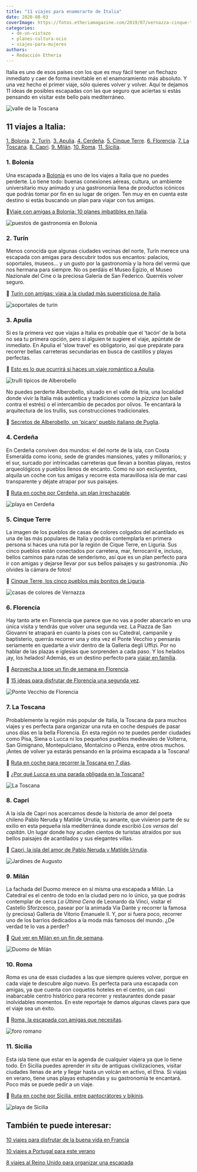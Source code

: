 ```yaml
---
title: "11 viajes para enamorarte de Italia"
date: 2020-08-03
coverImage: https://fotos.etheriamagazine.com/2019/07/vernazza-cinque-terre.jpg
categories: 
  - de-un-vistazo
  - planes-cultura-ocio
  - viajes-para-mujeres
authors: 
  - Redacción Etheria
---
```


Italia es uno de esos países con los que es muy fácil tener un flechazo inmediato y caer de forma inevitable en el enamoramiento más absoluto. Y una vez hecho el primer viaje, sólo quieres volver y volver. Aquí te dejamos 11 ideas de posibles escapadas con las que seguro que aciertas si estás pensando en visitar este bello país mediterráneo.

![valle de la Toscana](https://fotos.etheriamagazine.com/2020/03/Paisajes-valle-Orcia.jpg "Valle de Orcia (Italia). © Luca Micheli")

## 11 viajes a Italia:

[1\. Bolonia](#Bolonia). [2. Turín](#Turín). [3\. Apulia](#Apulia). [4\. 
Cerdeña](#Cerdeña). [5\. Cinque Terre](#Cinque-Terre). [6\. Florencia](#Florencia). [7\. 
La Toscana](#Toscana). [8\. Capri](#Capri). [9\. Milán](#Milán). [10\. Roma](#Roma). [11\. 
Sicilia](#Sicilia). 

### 1\. Bolonia

Una escapada a [Bolonia](https://www.bolognawelcome.com/es) es uno de los viajes a 
Italia que no puedes perderte. Lo tiene todo: buenas conexiones aéreas, cultura, un 
ambiente universitario muy animado y una gastronomía llena de productos icónicos que 
podrás tomar por fin en su lugar de origen. Ten muy en en cuenta este destino si estás 
buscando un plan para viajar con tus amigas. 

📍[Viaje con amigas a Bolonia: 10 planes imbatibles en 
Italia](https://etheriamagazine.com/2022/06/10/viaje-con-amigas-a-bolonia/). 

![puestos de gastronomía en Bolonia](https://fotos.etheriamagazine.com/2022/06/Quadrilatero-Bolonia.jpg "Cuadrilátero de Bolonia. © Bologna Welcome")

### 2\. Turín

Menos conocida que algunas ciudades vecinas del norte, Turín merece una escapada con 
amigas para descubrir todos sus encantos: palacios, soportales, museos… y un gusto por 
la gastronomía y la hora del vermú que nos hermana para siempre. No os perdáis el Museo 
Egizio, el Museo Nazionale del Cine o la preciosa Galería de San Federico. Querréis 
volver seguro. 

📍 [Turín con amigas: viaja a la ciudad más supersticiosa de 
Italia](https://etheriamagazine.com/2021/07/16/que-ver-en-turin-en-un-viaje-con-amigas/). 

![soportales de turin](https://fotos.etheriamagazine.com/2019/12/viaje-mujeres-turin-soportales.jpg "Pequeños puestos de librerías bajo los soportales turineses. ©KR")

### 3\. Apulia

Si es la primera vez que viajas a Italia es probable que el ‘tacón’ de la bota no sea tu 
primera opción, pero si alguien te sugiere el viaje, apúntate de inmediato. En Apulia el 
'slow travel' es obligatorio, así que prepárate para recorrer bellas carreteras 
secundarias en busca de castillos y playas perfectas. 

📍 [Esto es lo que ocurrirá si haces un viaje romántico a 
Apulia](https://etheriamagazine.com/2019/11/25/que-ver-hacer-viaje-romantico-apulia-italia/). 

![trulli típicos de Alberobello](https://fotos.etheriamagazine.com/2019/04/que-ver-Alberobello-trulis.jpg "Alberobello está situado en la región de Apulia. © Menchu Redondo")

No puedes perderte Alberobello, situado en el valle de Itria, una localidad donde vivir 
la Italia más auténtica y tradiciones como la _pizzica_ (un baile contra el estrés) o el 
intercambio de pecados por olivos. Te encantará la arquitectura de los trullis, sus 
construcciones tradicionales. 

📍 [Secretos de Alberobello, un 'picaro' pueblo italiano de 
Puglia](https://etheriamagazine.com/2019/04/15/que-ver-alberobello-italia-unesco/). 

### 4\. Cerdeña

En Cerdeña conviven dos mundos: el del norte de la isla, con Costa Esmeralda como icono, 
sede de grandes mansiones, yates y millonarios; y el sur, surcado por intrincadas 
carreteras que llevan a bonitas playas, restos arqueológicos y pueblos llenos de 
encanto. Como no son excluyentes, alquila un coche con tus amigas y recorre esta 
maravillosa isla de mar casi transparente y déjate atrapar por sus paisajes. 

📍 [Ruta en coche por Cerdeña, un plan 
irrechazable](https://etheriamagazine.com/2018/09/14/viaje-chicas-isla-cerdena-italia/). 

![playa en Cerdeña](https://fotos.etheriamagazine.com/2018/09/viaje-La-Pelosa-Stintino-Sardegna.jpg "La Pelosa en Stintino (Cerdeña).")

### 5\. Cinque Terre

La imagen de los pueblos de casas de colores colgados del acantilado es una de las más 
populares de Italia y podrás contemplarla en primera persona si haces una ruta por la 
región de Cique Terre, en Liguria. Sus cinco pueblos están conectados por carretera, 
mar, ferrocarril e, incluso, bellos caminos para rutas de senderismo, así que es un plan 
perfecto para ir con amigas y dejarse llevar por sus bellos paisajes y su gastronomía. 
¡No olvides la cámara de fotos! 

📍 [Cinque Terre, los cinco pueblos más bonitos de 
Liguria](https://etheriamagazine.com/2020/06/04/ruta-que-ver-cinque-terre-italia-con-amigas/). 

![casas de colores de Vernazza](https://fotos.etheriamagazine.com/2019/07/vernazza-cinque-terre.jpg "Vernazza, en Cinque Terre, con su fortificación medieval.")

### 6\. Florencia

Hay tanto arte en Florencia que parece que no vas a poder abarcarlo en una única visita 
y tendrás que volver una segunda vez. La Piazza de San Giovanni te atrapará en cuanto la 
pises con su Catedral, campanile y baptisterio, querrás recorrer una y otra vez el Ponte 
Vecchio y pensarás seriamente en quedarte a vivir dentro de la Galleria degli Uffizi. 
Por no hablar de las plazas e iglesias que sorprenden a cada paso. Y los helados ¡ay, 
los helados! Además, es un destino perfecto para [viajar en 
familia](http://etheriamagazine.com/2018/05/17/10-imprescindibles-para-disfrutar-florencia-con-ninos/). 

📍 [Aprovecha a tope un fin de semana en 
Florencia](https://etheriamagazine.com/2018/05/16/48-horas-en-florencia-fin-de-semana-que-ver-hacer/). 

📍 [15 ideas para disfrutar de Florencia una segunda 
vez](https://etheriamagazine.com/2018/09/21/15-ideas-para-disfrutar-de-florencia-por-segunda-vez/). 

![Ponte Vecchio de Florencia](https://fotos.etheriamagazine.com/2018/05/TOSCANA-FLORENCIA-PONTE-VECCHIO-6.jpg "El Ponte Vecchio en Florencia.")

### 7\. La Toscana

Probablemente la región más popular de Italia, la Toscana da para muchos viajes y es 
perfecta para organizar una ruta en coche después de pasar unos días en la bella 
Florencia. En esta región no te puedes perder ciudades como Pisa, Siena o Lucca ni los 
pequeños pueblos medievales de Volterra, San Gimignano, Montepulciano, Montalcino o 
Pienza, entre otros muchos. ¡Antes de volver ya estarás pensando en la próxima escapada 
a la Toscana! 

📍 [Ruta en coche para recorrer la Toscana en 7 
días](https://etheriamagazine.com/2021/06/01/toscana-en-coche/). 

📍 [¿Por qué Lucca es una parada obligada en la 
Toscana?](https://etheriamagazine.com/2019/02/18/que-ver-en-lucca/) 

![La Toscana](https://fotos.etheriamagazine.com/2018/05/TOSCANA-PAISAJE.jpg "Paisaje de la Toscana.")

### 8\. Capri

A la isla de Capri nos acercamos desde la historia de amor del poeta chileno Pablo 
Neruda y Matilde Urrutia, su amante, que vivieron parte de su exilio en esta pequeña 
isla mediterránea donde escribió _Los versos del capitán_. Un lugar donde hoy acuden 
cientos de turistas atraídos por sus bellos paisajes de acantilados y sus elegantes 
villas. 

📍 [Capri, la isla del amor de Pablo Neruda y Matilde 
Urrutia](https://etheriamagazine.com/2019/01/15/capri-la-isla-del-amor-de-pablo-neruda/). 

![Jardines de Augusto](https://fotos.etheriamagazine.com/2019/01/neruda-capri-5.jpg "Jardines de Augusto, en Capri. © Gary Along")

### 9\. Milán

La fachada del Duomo merece en sí misma una escapada a Milán. La Catedral es el centro 
de todo en la ciudad pero no lo único, ya que podrás contemplar de cerca _La Última 
Cena_ de Leonardo da Vinci, visitar el Castello Sforzcesco, pasear por la animada Via 
Dante y recorrer la famosa (y preciosa) Galleria de Vitorio Emanuele II. Y, por si fuera 
poco, recorrer uno de los barrios dedicados a la moda más famosos del mundo. ¿De verdad 
te lo vas a perder? 

📍 [Qué ver en Milán en un fin de 
semana](https://etheriamagazine.com/2018/12/21/que-ver-en-milan-en-48-horas/). 

![Duomo de Milán](https://fotos.etheriamagazine.com/2018/12/Milan-duomo-fachada.jpg "Fachada del Duomo de Milán.")

### 10\. Roma

Roma es una de esas ciudades a las que siempre quieres volver, porque en cada viaje te 
descubre algo nuevo. Es perfecta para una escapada con amigas, ya que cuenta con 
coquetos hoteles en el centro, un casi inabarcable centro histórico para recorrer y 
restaurantes donde pasar inolvidables momentos. En este reportaje te damos algunas 
claves para que el viaje sea un éxito. 

📍 [Roma, la escapada con amigas que 
necesitas](https://etheriamagazine.com/2018/10/31/fin-de-semana-en-roma-con-amigas/). 

![foro romano](https://fotos.etheriamagazine.com/2018/10/Roma-con-amigas-foro-romano.jpg "El Foro romano es una visita imprescindible en Roma.")

### 11\. Sicilia

Esta isla tiene que estar en la agenda de cualquier viajera ya que lo tiene todo. En 
Sicilia puedes aprender _in situ_ de antiguas civilizaciones, visitar ciudades llenas de 
arte y llegar hasta un volcán en activo, el Etna. Si viajas en verano, tiene unas playas 
estupendas y su gastronomía te encantará. Poco más se puede pedir a un viaje. 

📍 [Ruta en coche por Sicilia, entre pantocrátores y 
bikinis](https://etheriamagazine.com/2021/07/05/sicilia-pantocratores-y-bikinis/). 

![playa de Sicilia](https://fotos.etheriamagazine.com/2018/07/Palaya-de-Cefalu-mujeres-viaje-sicilia.jpg "Playa de Cefalú (Sicilia).")

## También te puede interesar:

[10 viajes para disfrutar de la buena vida en 
Francia](https://etheriamagazine.com/2020/09/02/mejores-destinos-para-viajar-en-francia/) 

[10 viajes a Portugal para este 
verano](https://etheriamagazine.com/2020/07/02/10-viajes-a-portugal-familia-amigas/) 

[8 viajes al Reino Unido para organizar una 
escapada](https://etheriamagazine.com/2021/02/23/ideas-de-viajes-a-inglaterra-escocia-gales-irlanda/)
